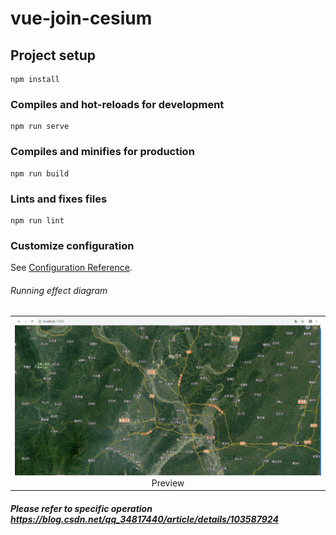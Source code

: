 # vue-join-cesium

## Project setup
```
npm install
```

### Compiles and hot-reloads for development
```
npm run serve
```

### Compiles and minifies for production
```
npm run build
```

### Lints and fixes files
```
npm run lint
```

### Customize configuration
See [Configuration Reference](https://cli.vuejs.org/config/).

###### Running effect diagram
<table>
    <tr>
        <td ><center><img src="public/viewpage.png" >Preview</center></td>
    </tr>
    </table>

##### Please refer to specific operation  https://blog.csdn.net/qq_34817440/article/details/103587924
